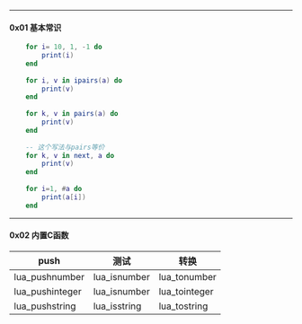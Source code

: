 

---
#### 0x01 基本常识

```lua
    for i= 10, 1, -1 do
        print(i)
    end
    
    for i, v in ipairs(a) do
        print(v)
    end
    
    for k, v in pairs(a) do
        print(v)
    end
    
    -- 这个写法与pairs等价
    for k, v in next, a do
        print(v)
    end
    
    for i=1, #a do
        print(a[i])
    end
```

---
#### 0x02 内置C函数

push            | 测试          | 转换
---             |---            |-
lua_pushnumber  | lua_isnumber  | lua_tonumber
lua_pushinteger | lua_isnumber  | lua_tointeger
lua_pushstring  | lua_isstring  | lua_tostring